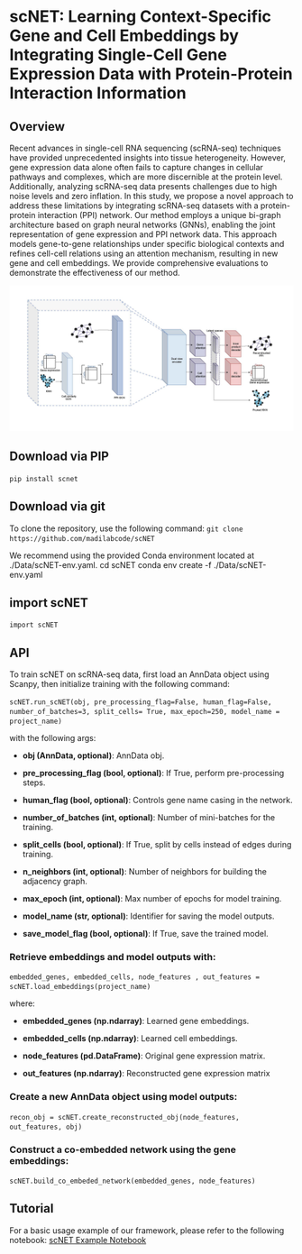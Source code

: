 # **scNET: Learning Context-Specific Gene and Cell Embeddings by Integrating Single-Cell Gene Expression Data with Protein-Protein Interaction Information**

## **Overview**

Recent advances in single-cell RNA sequencing (scRNA-seq) techniques have provided unprecedented insights into tissue heterogeneity. However, gene expression data alone often fails to capture changes in cellular pathways and complexes, which are more discernible at the protein level. Additionally, analyzing scRNA-seq data presents challenges due to high noise levels and zero inflation. In this study, we propose a novel approach to address these limitations by integrating scRNA-seq datasets with a protein-protein interaction (PPI) network. Our method employs a unique bi-graph architecture based on graph neural networks (GNNs), enabling the joint representation of gene expression and PPI network data. This approach models gene-to-gene relationships under specific biological contexts and refines cell-cell relations using an attention mechanism, resulting in new gene and cell embeddings. We provide comprehensive evaluations to demonstrate the effectiveness of our method.

![Overview of the scNET Method](https://raw.githubusercontent.com/madilabcode/scNET/bb9385a9945e34e1e2500c8173baf5c8ece91f79/images/scNET.jpg)
## Download via PIP
`pip install scnet`

## Download via git
To clone the repository, use the following command:
`git clone https://github.com/madilabcode/scNET`

We recommend using the provided Conda environment located at ./Data/scNET-env.yaml.
cd scNET
conda env create -f ./Data/scNET-env.yaml

## import scNET
`import scNET`

## API
To train scNET on scRNA-seq data, first load an AnnData object using Scanpy, then initialize training with the following command:

`scNET.run_scNET(obj, pre_processing_flag=False, human_flag=False, number_of_batches=3, split_cells= True, max_epoch=250, model_name = project_name)`

with the following args:

* **obj (AnnData, optional)**: AnnData obj.

* **pre_processing_flag (bool, optional)**: If True, perform pre-processing steps.

* **human_flag (bool, optional)**: Controls gene name casing in the network.

* **number_of_batches (int, optional)**: Number of mini-batches for the training.

* **split_cells (bool, optional)**: If True, split by cells instead of edges during training.

* **n_neighbors (int, optional)**: Number of neighbors for building the adjacency graph.

* **max_epoch (int, optional)**: Max number of epochs for model training.

* **model_name (str, optional)**: Identifier for saving the model outputs.

* **save_model_flag (bool, optional)**: If True, save the trained model.


### Retrieve embeddings and model outputs with:

`embedded_genes, embedded_cells, node_features , out_features =  scNET.load_embeddings(project_name)`

where:
* **embedded_genes (np.ndarray)**: Learned gene embeddings.
  
* **embedded_cells (np.ndarray)**: Learned cell embeddings.
  
* **node_features (pd.DataFrame)**: Original gene expression matrix.
  
* **out_features (np.ndarray)**: Reconstructed gene expression matrix
  

### Create a new AnnData object using model outputs:

`recon_obj = scNET.create_reconstructed_obj(node_features, out_features, obj)`

### Construct a co-embedded network using the gene embeddings:
`scNET.build_co_embeded_network(embedded_genes, node_features)`
## Tutorial

For a basic usage example of our framework, please refer to the following notebook:
[scNET Example Notebook](https://colab.research.google.com/github/madilabcode/scNET/blob/main/scNET.ipynb)

